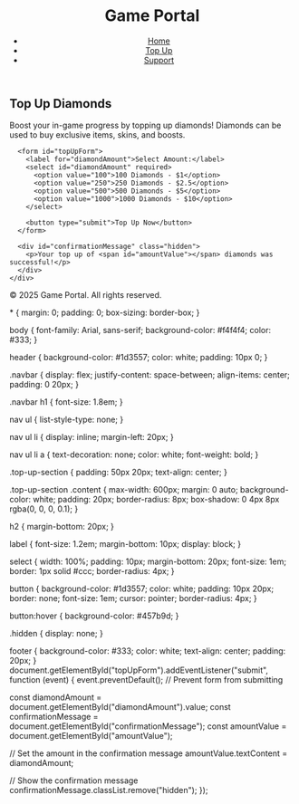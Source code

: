 <!DOCTYPE html>
<html lang="en">
<head>
  <meta charset="UTF-8">
  <meta name="viewport" content="width=device-width, initial-scale=1.0">
  <meta http-equiv="X-UA-Compatible" content="ie=edge">
  <title>Top Up Diamonds - Game Portal</title>
  <link rel="stylesheet" href="styles.css">
</head>
<body>

  <header>
    <div class="navbar">
      <h1>Game Portal</h1>
      <nav>
        <ul>
          <li><a href="#">Home</a></li>
          <li><a href="#">Top Up</a></li>
          <li><a href="#">Support</a></li>
        </ul>
      </nav>
    </div>
  </header>

  <section class="top-up-section">
    <div class="content">
      <h2>Top Up Diamonds</h2>
      <p>Boost your in-game progress by topping up diamonds! Diamonds can be used to buy exclusive items, skins, and boosts.</p>
      
      <form id="topUpForm">
        <label for="diamondAmount">Select Amount:</label>
        <select id="diamondAmount" required>
          <option value="100">100 Diamonds - $1</option>
          <option value="250">250 Diamonds - $2.5</option>
          <option value="500">500 Diamonds - $5</option>
          <option value="1000">1000 Diamonds - $10</option>
        </select>

        <button type="submit">Top Up Now</button>
      </form>

      <div id="confirmationMessage" class="hidden">
        <p>Your top up of <span id="amountValue"></span> diamonds was successful!</p>
      </div>
    </div>
  </section>

  <footer>
    <p>&copy; 2025 Game Portal. All rights reserved.</p>
  </footer>

  <script src="script.js"></script>
</body>
</html>
* {
  margin: 0;
  padding: 0;
  box-sizing: border-box;
}

body {
  font-family: Arial, sans-serif;
  background-color: #f4f4f4;
  color: #333;
}

header {
  background-color: #1d3557;
  color: white;
  padding: 10px 0;
}

.navbar {
  display: flex;
  justify-content: space-between;
  align-items: center;
  padding: 0 20px;
}

.navbar h1 {
  font-size: 1.8em;
}

nav ul {
  list-style-type: none;
}

nav ul li {
  display: inline;
  margin-left: 20px;
}

nav ul li a {
  text-decoration: none;
  color: white;
  font-weight: bold;
}

.top-up-section {
  padding: 50px 20px;
  text-align: center;
}

.top-up-section .content {
  max-width: 600px;
  margin: 0 auto;
  background-color: white;
  padding: 20px;
  border-radius: 8px;
  box-shadow: 0 4px 8px rgba(0, 0, 0, 0.1);
}

h2 {
  margin-bottom: 20px;
}

label {
  font-size: 1.2em;
  margin-bottom: 10px;
  display: block;
}

select {
  width: 100%;
  padding: 10px;
  margin-bottom: 20px;
  font-size: 1em;
  border: 1px solid #ccc;
  border-radius: 4px;
}

button {
  background-color: #1d3557;
  color: white;
  padding: 10px 20px;
  border: none;
  font-size: 1em;
  cursor: pointer;
  border-radius: 4px;
}

button:hover {
  background-color: #457b9d;
}

.hidden {
  display: none;
}

footer {
  background-color: #333;
  color: white;
  text-align: center;
  padding: 20px;
}
document.getElementById("topUpForm").addEventListener("submit", function (event) {
  event.preventDefault(); // Prevent form from submitting

  const diamondAmount = document.getElementById("diamondAmount").value;
  const confirmationMessage = document.getElementById("confirmationMessage");
  const amountValue = document.getElementById("amountValue");

  // Set the amount in the confirmation message
  amountValue.textContent = diamondAmount;

  // Show the confirmation message
  confirmationMessage.classList.remove("hidden");
});
